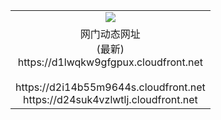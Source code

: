 ﻿<table>
  <tr></tr>
  <tr><td colspan=2 align=center><img src="https://d1lwqkw9gfgpux.cloudfront.net/Up/oGate.jpg" /></td></tr>
  <tr><td colspan=2 align=center>网门动态网址<br/>(最新)
<br>https://d1lwqkw9gfgpux.cloudfront.net
<br/>
<br>https://d2i14b55m9644s.cloudfront.net
<br>https://d24suk4vzlwtlj.cloudfront.net
    </td>
  </tr>
</table>
